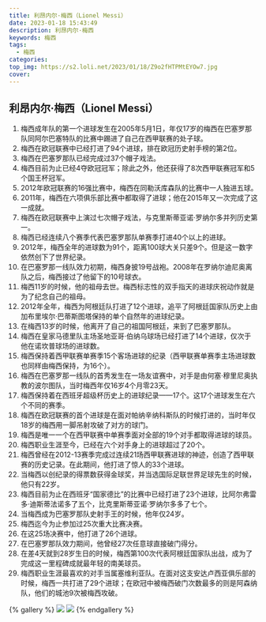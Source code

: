 ```yaml
---
title: 利昂内尔·梅西（Lionel Messi）
date: 2023-01-18 15:43:49
description: 利昂内尔·梅西
keywords: 梅西
tags:
  - 梅西
categories:
top_img: https://s2.loli.net/2023/01/18/Z9o2fHTPMtEYOw7.jpg
cover:
---
```


## 利昂内尔·梅西（Lionel Messi）

1. 梅西成年队的第一个进球发生在2005年5月1日，年仅17岁的梅西在巴塞罗那队同阿尔巴塞特队的比赛中踢进了自己在西甲联赛的处子球。
2. 梅西在欧冠联赛中已经打进了94个进球，排在欧冠历史射手榜的第2位。
3. 梅西在巴塞罗那队已经完成过37个帽子戏法。
4. 梅西目前为止已经4夺欧冠冠军；除此之外，他还获得了8次西甲联赛冠军和5个国王杯冠军。
5. 2012年欧冠联赛的16强比赛中，梅西在同勒沃库森队的比赛中一人独进五球。
6. 2011年，梅西在六项俱乐部比赛中都取得了进球；他在2015年又一次完成了这一成就。
7. 梅西在欧冠联赛中上演过七次帽子戏法，与克里斯蒂亚诺·罗纳尔多并列历史第一。
8. 梅西已经连续八个赛季代表巴塞罗那队单赛季打进40个以上的进球。
9. 2012年，梅西全年的进球数为91个，距离100球大关只差9个。但是这一数字依然创下了世界纪录。
10. 在巴塞罗那一线队效力初期，梅西身披19号战袍。2008年在罗纳尔迪尼奥离队之后，梅西接过了他留下的10号球衣。
11. 梅西11岁的时候，他的祖母去世。梅西标志性的双手指天的进球庆祝动作就是为了纪念自己的祖母。
12. 2012年全年，梅西为阿根廷队打进了12个进球，追平了阿根廷国家队历史上由加布里埃尔·巴蒂斯图塔保持的单个自然年的进球纪录。
13. 在梅西13岁的时候，他离开了自己的祖国阿根廷，来到了巴塞罗那队。
14. 梅西在皇家马德里队主场圣地亚哥·伯纳乌球场已经打进了14个进球，仅次于他在诺坎普球场的进球数。
15. 梅西保持着西甲联赛单赛季15个客场进球的纪录（西甲联赛单赛季主场进球数也同样由梅西保持，为16个）。
16. 梅西在巴塞罗那一线队的首秀发生在一场友谊赛中，对手是由何塞·穆里尼奥执教的波尔图队，当时梅西年仅16岁4个月零23天。
17. 梅西保持着在西班牙超级杯历史上的进球纪录——17个。这17个进球发生在六个不同的赛季。
18. 梅西在欧冠联赛的首个进球是在面对帕纳辛纳科斯队的时候打进的，当时年仅18岁的梅西用一脚吊射攻破了对方的球门。
19. 梅西是唯一一个在西甲联赛中单赛季面对全部的19个对手都取得进球的球员。
20. 梅西职业生涯至今，已经在六个对手身上的进球超过了20个。
21. 梅西曾经在2012-13赛季完成过连续21场西甲联赛进球的神迹，创造了西甲联赛的历史记录。在此期间，他打进了惊人的33个进球。
22. 当梅西以创纪录的得票数获得金球奖，并当选国际足联世界足球先生的时候，他只有22岁。
23. 梅西目前为止在西班牙“国家德比”的比赛中已经打进了23个进球，比阿尔弗雷多·迪斯蒂法诺多了五个，比克里斯蒂亚诺·罗纳尔多多了七个。
24. 当梅西成为巴塞罗那队史射手王的时候，他年仅24岁。
25. 梅西迄今为止参加过25次重大比赛决赛。
26. 在这25场决赛中，他打进了26个进球。
27. 在巴塞罗那队效力期间，他曾经27次任意球直接破门得分。
28. 在差4天就到28岁生日的时候，梅西第100次代表阿根廷国家队出战，成为了完成这一里程碑成就最年轻的南美球员。
29. 梅西职业生涯最喜欢的对手当属塞维利亚队。在面对这支安达卢西亚俱乐部的时候，梅西一共打进了29个进球；在欧冠中被梅西破门次数最多的则是阿森纳队，他们的城池9次被梅西攻破。

{% gallery %}
![](https://s2.loli.net/2023/01/18/PspiXL9ZJWoHURV.jpg)
![](https://s2.loli.net/2023/01/18/lqNAXLK7ObPnaBY.jpg)
{% endgallery %}